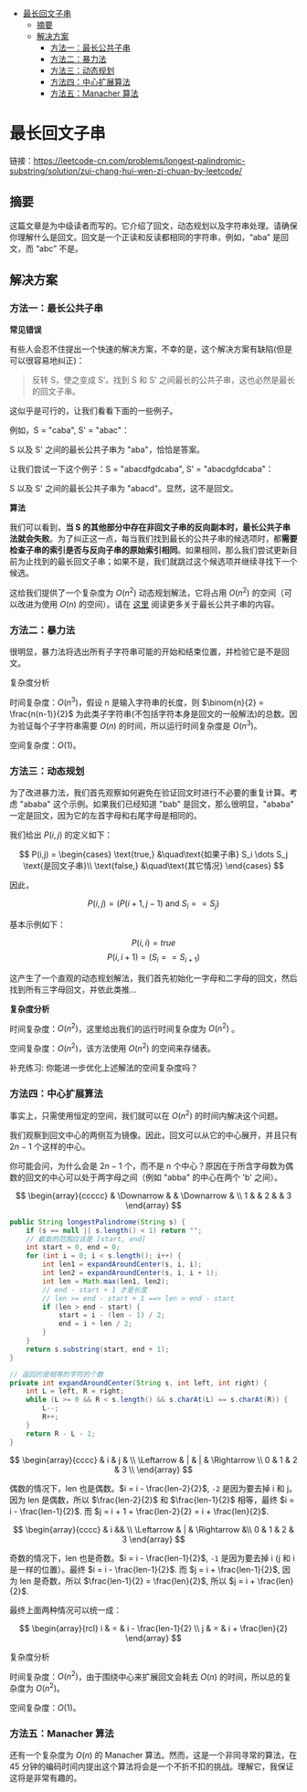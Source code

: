 - [最长回文子串](#%e6%9c%80%e9%95%bf%e5%9b%9e%e6%96%87%e5%ad%90%e4%b8%b2)
  - [摘要](#%e6%91%98%e8%a6%81)
  - [解决方案](#%e8%a7%a3%e5%86%b3%e6%96%b9%e6%a1%88)
    - [方法一：最长公共子串](#%e6%96%b9%e6%b3%95%e4%b8%80%e6%9c%80%e9%95%bf%e5%85%ac%e5%85%b1%e5%ad%90%e4%b8%b2)
    - [方法二：暴力法](#%e6%96%b9%e6%b3%95%e4%ba%8c%e6%9a%b4%e5%8a%9b%e6%b3%95)
    - [方法三：动态规划](#%e6%96%b9%e6%b3%95%e4%b8%89%e5%8a%a8%e6%80%81%e8%a7%84%e5%88%92)
    - [方法四：中心扩展算法](#%e6%96%b9%e6%b3%95%e5%9b%9b%e4%b8%ad%e5%bf%83%e6%89%a9%e5%b1%95%e7%ae%97%e6%b3%95)
    - [方法五：Manacher 算法](#%e6%96%b9%e6%b3%95%e4%ba%94manacher-%e7%ae%97%e6%b3%95)



# 最长回文子串

链接：https://leetcode-cn.com/problems/longest-palindromic-substring/solution/zui-chang-hui-wen-zi-chuan-by-leetcode/

## 摘要

这篇文章是为中级读者而写的。它介绍了回文，动态规划以及字符串处理。请确保你理解什么是回文。回文是一个正读和反读都相同的字符串，例如，“aba” 是回文，而 “abc” 不是。

## 解决方案

### 方法一：最长公共子串

**常见错误**

有些人会忍不住提出一个快速的解决方案，不幸的是，这个解决方案有缺陷(但是可以很容易地纠正)：

> 反转 S，使之变成 S'。找到 S 和 S' 之间最长的公共子串，这也必然是最长的回文子串。

这似乎是可行的，让我们看看下面的一些例子。

例如，S = "caba", S' = "abac"： 

S 以及 S' 之间的最长公共子串为 "aba"，恰恰是答案。

让我们尝试一下这个例子：S = "abacdfgdcaba", S' = "abacdgfdcaba"： 

S 以及 S' 之间的最长公共子串为 "abacd"。显然，这不是回文。

**算法**

我们可以看到，**当 S 的其他部分中存在非回文子串的反向副本时，最长公共子串法就会失败**。为了纠正这一点，每当我们找到最长的公共子串的候选项时，都**需要检查子串的索引是否与反向子串的原始索引相同**。如果相同，那么我们尝试更新目前为止找到的最长回文子串；如果不是，我们就跳过这个候选项并继续寻找下一个候选。

这给我们提供了一个复杂度为 $O(n^2)$ 动态规划解法，它将占用 $O(n^2)$ 的空间（可以改进为使用 $O(n)$ 的空间）。请在 [这里](https://baike.baidu.com/item/%E6%9C%80%E9%95%BF%E5%85%AC%E5%85%B1%E5%AD%90%E4%B8%B2/22799982?fr=aladdin) 阅读更多关于最长公共子串的内容。

### 方法二：暴力法

很明显，暴力法将选出所有子字符串可能的开始和结束位置，并检验它是不是回文。

复杂度分析

时间复杂度：$O(n^3)$，假设 n 是输入字符串的长度，则 $\binom{n}{2} = \frac{n(n-1)}{2}$ 为此类子字符串(不包括字符本身是回文的一般解法)的总数。因为验证每个子字符串需要 $O(n)$ 的时间，所以运行时间复杂度是 $O(n^3)$。

空间复杂度：$O(1)$。

### 方法三：动态规划

为了改进暴力法，我们首先观察如何避免在验证回文时进行不必要的重复计算。考虑 "ababa" 这个示例。如果我们已经知道 "bab" 是回文，那么很明显，"ababa" 一定是回文，因为它的左首字母和右尾字母是相同的。

我们给出 $P(i,j)$ 的定义如下：

$$
P(i,j) = \begin{cases} \text{true,} &\quad\text{如果子串} S_i \dots S_j \text{是回文子串}\\ \text{false,} &\quad\text{其它情况} \end{cases}
$$

因此，

$$
P(i, j) = ( P(i+1, j-1) \text{ and } S_i == S_j )
$$


基本示例如下：

$$
P(i, i) = true
$$
$$
P(i, i+1) = ( S_i == S_{i+1} )
$$

这产生了一个直观的动态规划解法，我们首先初始化一字母和二字母的回文，然后找到所有三字母回文，并依此类推…

**复杂度分析**

时间复杂度：$O(n^2)$，这里给出我们的运行时间复杂度为 $O(n^2)$ 。

空间复杂度：$O(n^2)$，该方法使用 $O(n^2)$ 的空间来存储表。

补充练习: 你能进一步优化上述解法的空间复杂度吗？

### 方法四：中心扩展算法

事实上，只需使用恒定的空间，我们就可以在 $O(n^2)$ 的时间内解决这个问题。

我们观察到回文中心的两侧互为镜像。因此，回文可以从它的中心展开，并且只有 $2n - 1$ 个这样的中心。

你可能会问，为什么会是 $2n - 1$ 个，而不是 n 个中心？原因在于所含字母数为偶数的回文的中心可以处于两字母之间（例如 "abba" 的中心在两个 'b' 之间）。

$$
\begin{array}{ccccc}
  & \Downarrow &  & \Downarrow & \\
1 &   & 2 & & 3
\end{array}
$$

```Java
public String longestPalindrome(String s) {
    if (s == null || s.length() < 1) return "";
    // 截取的范围应该是 [start, end]
    int start = 0, end = 0;
    for (int i = 0; i < s.length(); i++) {
        int len1 = expandAroundCenter(s, i, i);
        int len2 = expandAroundCenter(s, i, i + 1);
        int len = Math.max(len1, len2);
        // end - start + 1 才是长度
        // len >= end - start + 1 ==> len > end - start
        if (len > end - start) {
            start = i - (len - 1) / 2;
            end = i + len / 2;
        }
    }
    return s.substring(start, end + 1);
}

// 返回的是相等的字符的个数
private int expandAroundCenter(String s, int left, int right) {
    int L = left, R = right;
    while (L >= 0 && R < s.length() && s.charAt(L) == s.charAt(R)) {
        L--;
        R++;
    }
    return R - L - 1;
}
```

$$
\begin{array}{cccc}
& i & j & \\
\Leftarrow & | & | & \Rightarrow \\
0 & 1 & 2 & 3 \\
\end{array}
$$

偶数的情况下，len 也是偶数。$i = i - \frac{len-2}{2}$, `-2` 是因为要去掉 i 和 j。因为 len 是偶数，所以 $\frac{len-2}{2}$ 和 $\frac{len-1}{2}$ 相等，最终 $i = i - \frac{len-1}{2}$. 而 $j = i + 1 + \frac{len-2}{2} = i + \frac{len}{2}$.


$$
\begin{array}{cccc}
& i && \\
\Leftarrow & | & \Rightarrow &\\
0 & 1 & 2 & 3
\end{array}
$$

奇数的情况下，len 也是奇数。$i = i - \frac{len-1}{2}$, `-1` 是因为要去掉 i (j 和 i 是一样的位置）。最终 $i = i - \frac{len-1}{2}$. 而 $j = i  + \frac{len-1}{2}$, 因为 len 是奇数，所以 $\frac{len-1}{2} = \frac{len}{2}$, 所以 $j = i + \frac{len}{2}$.

最终上面两种情况可以统一成：

$$
\begin{array}{rcl}
i & = & i - \frac{len-1}{2} \\
j & = & i + \frac{len}{2}
\end{array}
$$

复杂度分析

时间复杂度：$O(n^2)$，由于围绕中心来扩展回文会耗去 $O(n)$ 的时间，所以总的复杂度为 $O(n^2)$。

空间复杂度：$O(1)$。

### 方法五：Manacher 算法

还有一个复杂度为 $O(n)$ 的 Manacher 算法。然而，这是一个非同寻常的算法，在 45 分钟的编码时间内提出这个算法将会是一个不折不扣的挑战。理解它，我保证这将是非常有趣的。
